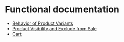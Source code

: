 # Functional documentation

* [Behavior of Product Variants](./behavior-of-product-variants.md)
* [Product Visibility and Exclude from Sale](./product-visibility-and-exclude-from-sale.md)
* [Cart](./cart.md)
